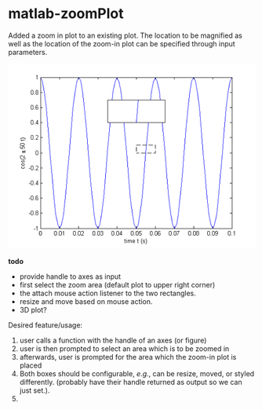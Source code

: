 matlab-zoomPlot
===============

Added a zoom in plot to an existing plot. The location to be magnified as well as the location of the zoom-in plot can be specified through input parameters.


![screenshot of example](./images/example.png)




**todo**
 - provide handle to axes as input 
 - first select the zoom area (default plot to upper right corner) 
 - the attach mouse action listener to the two rectangles. 
 - resize and move based on mouse action.
 - 3D plot? 


Desired feature/usage: 

1. user calls a function with the handle of an axes (or figure)  
2. user is then prompted to select an area which is to be zoomed in
3. afterwards, user is prompted for the area which the zoom-in plot is placed 
4. Both boxes should be configurable, _e.g._, can be resize, moved, or styled differently. (probably have their handle returned as output so we can just set.). 
5. 
